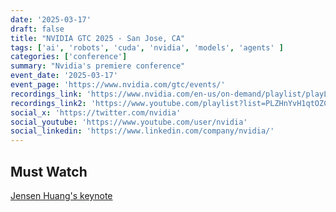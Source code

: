 ```yaml
---
date: '2025-03-17'
draft: false
title: "NVIDIA GTC 2025 - San Jose, CA"
tags: ['ai', 'robots', 'cuda', 'nvidia', 'models', 'agents' ]
categories: ['conference']
summary: "Nvidia's premiere conference"
event_date: '2025-03-17'
event_page: 'https://www.nvidia.com/gtc/events/'
recordings_link: 'https://www.nvidia.com/en-us/on-demand/playlist/playList-79f11c8a-c249-4bc5-b27f-a8ebcf18497a/'
recordings_link2: 'https://www.youtube.com/playlist?list=PLZHnYvH1qtOZCUU5UAui608MaZN_60dmK'
social_x: 'https://twitter.com/nvidia'
social_youtube: 'https://www.youtube.com/user/nvidia'
social_linkedin: 'https://www.linkedin.com/company/nvidia/'
---
```


## Must Watch

[Jensen Huang's keynote](https://www.youtube.com/watch?v=_waPvOwL9Z8&list=PLZHnYvH1qtOZCUU5UAui608MaZN_60dmK&index=2)